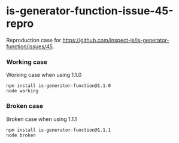 # is-generator-function-issue-45-repro

Reproduction case for https://github.com/inspect-js/is-generator-function/issues/45.

### Working case

Working case when using 1.1.0

```
npm install is-generator-function@1.1.0
node working
```

### Broken case

Broken case when using 1.1.1

```
npm install is-generator-function@1.1.1
node broken
```
